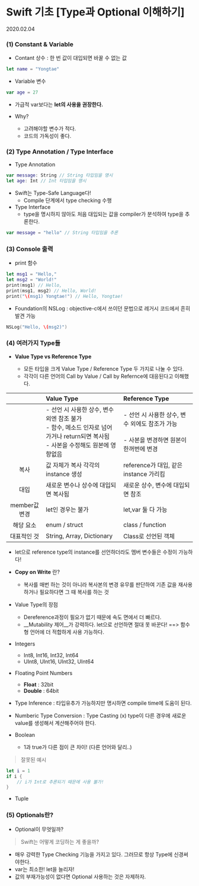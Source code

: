 # Swift 기초 [Type과 Optional 이해하기]

2020.02.04

### (1) Constant & Variable

- Contant 상수 : 한 번 값이 대입되면 바꿀 수 없는 값

```swift
let name = "Yongtae"
```

- Variable 변수

```swift
var age = 27
```

- 가급적 var보다는 __let의 사용을 권장한다.__

- Why? 
	- 고려해야할 변수가 적다.
	- 코드의 가독성이 좋다.

### (2) Type Annotation / Type Interface

- Type Annotation

```swift
var message: String // String 타입임을 명시
let age: Int // Int 타입임을 명시
```

- Swift는 Type-Safe Language다!
	- Compile 단계에서 type checking 수행
- Type Interface 
	- type을 명시하지 않아도 처음 대입되는 값을 compiler가 분석하여 type을 추론한다.

```swift
var message = "hello" // String 타입임을 추론
```

### (3) Console 출력

- print 함수

```swift
let msg1 = "Hello,"
let msg2 = "World!"
print(msg1) // Hello,
print(msg1, msg2) // Hello, World!
print("\(msg1) Yongtae!") // Hello, Yongtae!
```

- Foundation의 NSLog : objective-c에서 쓰이던 문법으로 레거시 코드에서 흔히 발견 가능

```swift
NSLog("Hello, \(msg2)")
```

### (4) 여러가지 Type들


* __Value Type vs Reference Type__

	- 모든 타입을 크게 Value Type / Reference Type 두 가지로 나눌 수 있다.
	- 각각이 다른 언어의 Call by Value / Call by Refernce에 대응된다고 이해했다.

||Value Type|Reference Type|
|:---:|:---|:---|
||- 선언 시 사용한 상수, 변수 외엔 참조 불가<br>- 함수, 메소드 인자로 넘어가거나 return되면 복사됨<br>- 사본을 수정해도 원본에 영향없음|- 선언 시 사용한 상수, 변수 외에도 참조가 가능<br><br>- 사본을 변경하면 원본이 한꺼번에 변경|
|복사|값 자체가 복사 각각의 instance 생성|reference가 대입, 같은 instance 가리킴|
|대입|새로운 변수나 상수에 대입되면 복사됨|새로운 상수, 변수에 대입되면 참조|
|member값 변경| let인 경우는 불가 | let,var 둘 다 가능 |
|해당 요소| enum / struct | class / function |
|대표적인 것| String, Array, Dictionary | Class로 선언된 객체|

- let으로 reference type의 instance를 선언하더라도 멤버 변수들은 수정이 가능하다!

* __Copy on Write__ 란? 
	- 복사를 매번 하는 것이 아니라 복사본의 변경 유무를 판단하여 기존 값을 재사용하거나 필요하다면 그 때 복사를 하는 것

* Value Type의 장점
	- Dereference과정이 필요가 없기 때문에 속도 면에서 더 빠르다.
	- __Mutability 제어__가 강력하다. let으로 선언하면 절대 못 바꾼다! ==> 함수형 언어에 더 적합하게 사용 가능하다.

* Integers
	- Int8, Int16, Int32, Int64
	- UInt8, UInt16, UInt32, UInt64

* Floating Point Numbers
	- __Float__ : 32bit
	- __Double__ : 64bit

* Type Inference : 타입유추가 가능하지만 명시하면 compile time에 도움이 된다.
* Numberic Type Conversion : Type Casting (x) type이 다른 경우에 새로운 value를 생성해서 계산해주어야 한다.
* Boolean
	- 1과 true가 다른 점이 큰 차이! (다른 언어와 달리..)

> 잘못된 예시

```swift
let i = 1 
if i {
	// i가 Int로 추론되기 때문에 사용 불가!
}
```

* Tuple



### (5) Optionals란?

* Optional이 무엇일까?




> Swift는 어떻게 코딩하는 게 좋을까?   
	
- 매우 강력한 Type Checking 기능을 가지고 있다. 그러므로 항상 Type에 신경써야한다.
- var는 최소한! let을 늘리자!
- 값의 부재가능성이 없다면 Optional 사용하는 것은 자제하자.